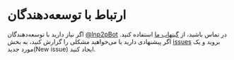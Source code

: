 # ارتباط با توسعه‌دهندگان

اگر نیاز دارید با توسعه‌دهندگان [@lnp2pBot](https://t.me/lnp2pbot) در تماس باشید، از [گیتهاب ما](https://github.com/lnp2pbot/bot) استفاده کنید. اگر پیشنهادی دارید یا می‌خواهید مشکلی را گزارش کنید، به بخش [issues](https://github.com/lnp2pBot/bot/issues) بروید و یک مورد جدید(New issue) ایجاد کنید.
